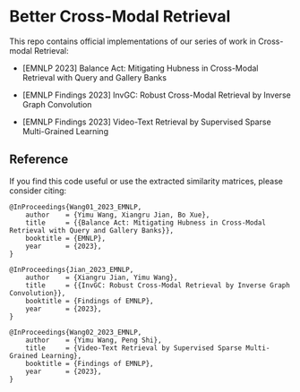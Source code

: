 # Better Cross-Modal Retrieval



This repo contains official implementations of our series of work in Cross-modal Retrieval:

- [EMNLP 2023] Balance Act: Mitigating Hubness in Cross-Modal Retrieval with Query and Gallery Banks

- [EMNLP Findings 2023] InvGC: Robust Cross-Modal Retrieval by Inverse Graph Convolution

- [EMNLP Findings 2023] Video-Text Retrieval by Supervised Sparse Multi-Grained Learning



## Reference

If you find this code useful or use the extracted similarity matrices, please consider citing:

```
@InProceedings{Wang01_2023_EMNLP,
    author    = {Yimu Wang, Xiangru Jian, Bo Xue},
    title     = {{Balance Act: Mitigating Hubness in Cross-Modal Retrieval with Query and Gallery Banks}},
    booktitle = {EMNLP},
    year      = {2023},
}
```
```
@InProceedings{Jian_2023_EMNLP,
    author    = {Xiangru Jian, Yimu Wang},
    title     = {{InvGC: Robust Cross-Modal Retrieval by Inverse Graph Convolution}},
    booktitle = {Findings of EMNLP},
    year      = {2023},
}
```
```
@InProceedings{Wang02_2023_EMNLP,
    author    = {Yimu Wang, Peng Shi},
    title     = {Video-Text Retrieval by Supervised Sparse Multi-Grained Learning},
    booktitle = {Findings of EMNLP},
    year      = {2023},
}
```